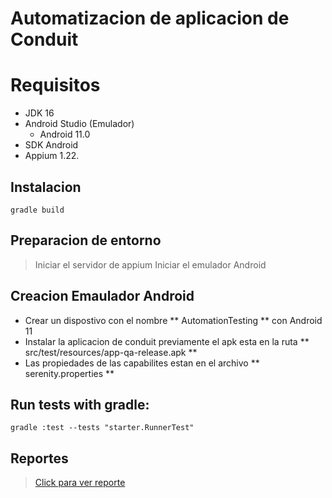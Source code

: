 
# Automatizacion de aplicacion de Conduit


# Requisitos

- JDK 16
- Android Studio (Emulador)
    - Android 11.0
- SDK Android
- Appium 1.22.

## Instalacion

```
gradle build
```

## Preparacion de entorno

> Iniciar el servidor de appium
> Iniciar el emulador Android
> 
## Creacion Emaulador Android 

- Crear un dispostivo con el nombre ** AutomationTesting ** con Android 11 
- Instalar la aplicacion de conduit previamente el apk esta en la ruta  ** src/test/resources/app-qa-release.apk **
- Las propiedades de las capabilites estan en el archivo ** serenity.properties **

## **Run tests with gradle:**


```
gradle :test --tests "starter.RunnerTest"

```

## Reportes

> [Click para ver reporte](https://challengesqaautomation.github.io/auto_mobile_app_conduit/target/site/serenity/index.html) 
